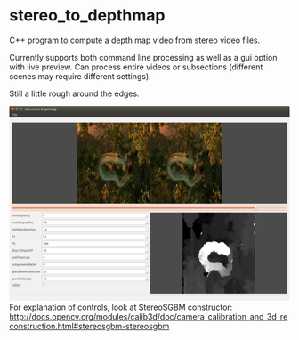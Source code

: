 # stereo_to_depthmap
C++ program to compute a depth map video from stereo video files.

Currently supports both command line processing as well as a gui option with live preview.
Can process entire videos or subsections (different scenes may require different settings).

Still a little rough around the edges.

![Screenshot](https://github.com/BestUsername/stereo_to_depthmap/blob/master/extras/screenshots/depthmap_snake.png)
For explanation of controls, look at StereoSGBM constructor:
http://docs.opencv.org/modules/calib3d/doc/camera_calibration_and_3d_reconstruction.html#stereosgbm-stereosgbm
